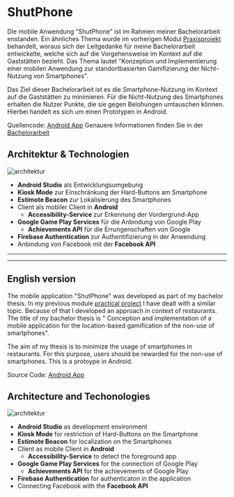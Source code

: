 # ShutPhone
Die mobile Anwendung "ShutPhone" ist im Rahmen meiner Bachelorarbeit enstanden. 
Ein ähnliches Thema wurde im vorherigen Modul [Praxisprojekt](https://github.com/PhiHaiDinh/ShutApps) behandelt, woraus sich der Leitgedanke für meine Bachelorarbeit entwickelte, welche sich auf die Vorgehensweise im Kontext auf die Gaststätten bezieht. 
Das Thema lautet "Konzeption und Implementierung einer mobilen Anwendung zur standortbasierten Gamifizierung der Nicht-Nutzung von Smartphones". 


Das Ziel dieser Bachelorarbeit ist es die Smartphone-Nutzung im Kontext auf die Gaststätten zu minimieren. 
Für die Nicht-Nutzung des Smartphones erhalten die Nutzer Punkte, die sie gegen Belohungen umtauschen können. 
Hierbei handelt es sich um einen Prototypen in Android. 

Quellencode: [Android App](https://github.com/PhiHaiDinh/shutphone/tree/master/ShutPhone)
Genauere Informationen finden Sie in der [Bachelorarbeit](https://github.com/PhiHaiDinh/ShutPhone/blob/master/BA_ShutPhone_Vu_Phi_Hai_Dinh.pdf)

## Architektur & Technologien
![architektur](https://user-images.githubusercontent.com/38287483/38677541-da8818b2-3e5e-11e8-94ec-68bf5bfd7ac5.jpg)

* **Android Studio** als Entwicklungsumgebung
* **Kiosk Mode** zur Einschränkung der Hard-Buttons am Smartphone
* **Estimote Beacon** zur Lokalisierung des Smartphones
* Client als mobiler Client in **Android**
  * **Accessibility-Service** zur Erkennung der Vordergrund-App
* **Google Game Play Services** für die Anbindung von Google Play
  * **Achievements API** für die Errungenschaften von Google
* **Firebase Authentication** zur Authentifizierung in der Anwendung
* Anbindung von Facebook mit der **Facebook API**

-------------------
-------------------

## English version

The mobile application "ShutPhone" was developed as part of my bachelor thesis. In my previous module [practical project](https://github.com/PhiHaiDinh/ShutApps) I have dealt with a similar topic. Because of that I developed an approach in context of restaurants.  
The title of my bachelor thesis is "
Conception and implementation of a mobile application for the location-based gamification of the non-use of smartphones".

The aim of my thesis is to minimize the usage of smartphones in restaurants. 
For this purpose, users should be rewarded for the non-use of smartphones.
This is a protoype in Android. 

Source Code: [Android App](https://github.com/PhiHaiDinh/shutphone/tree/master/ShutPhone)

## Architecture and Techonologies
![architektur](https://user-images.githubusercontent.com/38287483/38677541-da8818b2-3e5e-11e8-94ec-68bf5bfd7ac5.jpg)

* **Android Studio** as development environment
* **Kiosk Mode** for restriction of Hard-Buttons on the Smartphone
* **Estimote Beacon** for localization on the Smartphones
* Client as mobile Client in **Android**
  * **Accessibility-Service** to detect the foreground app
* **Google Game Play Services** for the connection of Google Play
  * **Achievements API** for the achievements of Google Play
* **Firebase Authentication** for authenticaton in the application
* Connecting Facebook with the **Facebook API**
